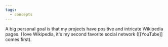 ```yaml
---
tags:
  - concepts
---
```


A big personal goal is that my projects have positive and intricate Wikipedia pages. I love Wikipedia, it's my second favorite social network ([[YouTube]] comes first).